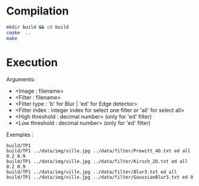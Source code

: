 # Compilation
```bash
mkdir build && cd build
cmake  ..
make
```

# Execution

Arguments:
- \<Image : filename\>
- \<Filter : filename\>
- \<Filter type : 'b' for Blur | 'ed' for Edge detector\>
- \<Filter index : integer index for select one filter or 'all' for select all\>
- \<High threshold : decimal number\> (only for 'ed' filter)
- \<Low threshold : decimal number\> (only for 'ed' filter)

Exemples :
```
build/TP1
build/TP1 ../data/img/ville.jpg ../data/filter/Prewitt_4D.txt ed all 0.2 0.9
build/TP1 ../data/img/ville.jpg ../data/filter/Kirsch_2D.txt ed all 0.2 0.9
build/TP1 ../data/img/ville.jpg ../data/filter/Blur3.txt ed all
build/TP1 ../data/img/ville.jpg ../data/filter/GaussianBlur3.txt ed 0
```